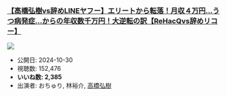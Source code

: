 ### [【高橋弘樹vs辞めLINEヤフー】エリートから転落！月収４万円…うつ病発症…からの年収数千万円！大逆転の訳【ReHacQvs辞めリコー】](https://www.youtube.com/watch?v=A447j1X3yZ8)
[![](https://img.youtube.com/vi/A447j1X3yZ8/sddefault.jpg)](https://www.youtube.com/watch?v=A447j1X3yZ8)
-   公開日: 2024-10-30
-   視聴数: 152,476
-   **いいね数: 2,385**
-   出演者: おちゅり, 林裕介, [高橋弘樹](/rehacq_fan/people/高橋弘樹 "wikilink")
